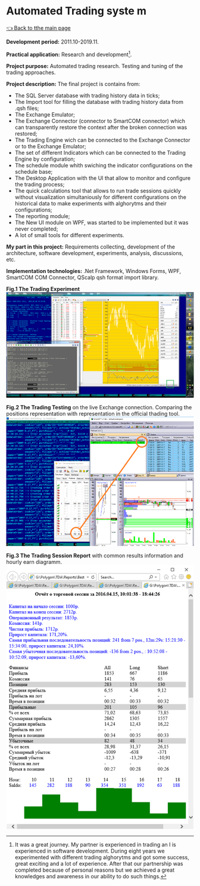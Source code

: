 # Automated Trading syste m

[:point_left: Back to tthe main page](../../README.md)

**Development period:** 2011.10-2019.11.

**Practical application:** Research and development[^1].

**Project purpose:** Automated trading research. Testing and tuning of the trading approaches.


**Project description:** 
The final project is contains from:
- The SQL Server database with trading history data in ticks;
- The Import tool for filling the database with trading history data from .qsh files;
- The Exchange Emulator;
- The Exchange Connector (connector to SmartCOM connector) which can transparently restore the context after the broken connection was restored;
- The Trading Engine wich can be connected to the Exchange Connector or to the Exchange Emulator;
- The set of different Indicators which can be connected to the Trading Engine by configuration;
- The schedule module whith swiching the indicator configurations on the schedule base;
- The Desktop Application with the UI that allow to monitor and configure the trading process;
- The quick calculations tool that allows to run trade sessions quickly without visualization simultaniously for different configurations on the historical data to make experiments with alghorytms and their configurations;
- The reporting module;
- The New UI module on WPF, was started to be  implemented but it was never completed;
- A lot of small tools for different experiments.

**My part in this project:** Requirements collecting, development of the architecture, software development, experiments, analysis, discussions, etc.

**Implementation technologies:** .Net Framework, Windows Forms, WPF, SmartCOM COM Connector, QScalp qsh format import library.

**Fig.1 The Trading Experiment**
![The Duplicator list](Images/Fig_01_Experiment.png)


**Fig.2 The Trading Testing** on the live Exchange connection. Comparing the positions representation with representation in the official thading tool.
![The Duplicator list](Images/Fig_02_Testing.png)


**Fig.3 The Trading Session Report** with common results information and hourly earn diagramm.
![Order Events lists](Images/Fig_03_Report.png)

[^1]: It was a great journey. My partner is experienced in trading an I is experienced in software development.  During eight years we experimented with different trading alghorytms and got some success, great exciting and a lot of experience. After that our partnership was completed because of personal reasons but we achieved a great knowledges and awareness in our ability to do such things.
